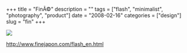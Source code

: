 +++
title = "Fin&Atilde;&copy;"
description = ""
tags = ["flash", "minimalist", "photography", "product"]
date = "2008-02-16"
categories = ["design"]
slug = "fin"
+++


 

  <div id="screens-thumbs" class="clearfix">
    <div class="txt-center" id="design-submission"><a href="http://www.finejapon.com/flash_en.html"><img id='bluga-thumbnail-922' class='bluga-thumbnail large' src='http://media.konigi.com/bluga/
wt47f279dbed24a_0.jpg'/></a></div>  
  </div>   
<p><a href="http://www.finejapon.com/flash_en.html">http://www.finejapon.com/flash_en.html</a></p>





